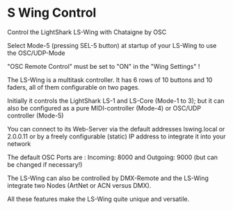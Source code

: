 # S Wing Control
Control the LightShark LS-Wing with Chataigne by OSC

Select Mode-5 (pressing SEL-5 button) at startup of your LS-Wing to use the OSC/UDP-Mode

"OSC Remote Control" must be set to "ON" in the "Wing Settings" !

The LS-Wing is a multitask controller. It has 6 rows of 10 buttons and 10 faders, all of them configurable on two pages.

Initially it controls the LightShark LS-1 and LS-Core (Mode-1 to 3); but it can also be configured as a pure MIDI-controller (Mode-4) or OSC/UDP controller (Mode-5)

You can connect to its Web-Server via the default addresses lswing.local or 2.0.0.11 or by a freely configurable (static) IP address to integrate it into your network

The default OSC Ports are :
Incoming: 8000 and Outgoing: 9000 (but can be changed if necessary!)

The LS-Wing can also be controlled by DMX-Remote and the LS-Wing integrate two Nodes (ArtNet or ACN versus DMX).

All these features make the LS-Wing quite unique and versatile.  
